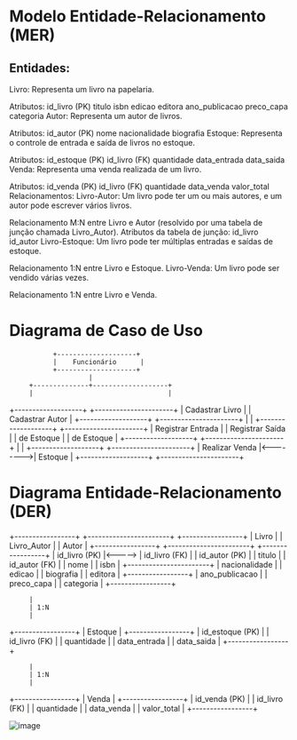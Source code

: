 # Modelo Entidade-Relacionamento (MER)

 ## Entidades:
Livro: Representa um livro na papelaria.

Atributos:
id_livro (PK)
titulo
isbn
edicao
editora
ano_publicacao
preco_capa
categoria
Autor: Representa um autor de livros.

Atributos:
id_autor (PK)
nome
nacionalidade
biografia
Estoque: Representa o controle de entrada e saída de livros no estoque.

Atributos:
id_estoque (PK)
id_livro (FK)
quantidade
data_entrada
data_saida
Venda: Representa uma venda realizada de um livro.

Atributos:
id_venda (PK)
id_livro (FK)
quantidade
data_venda
valor_total
Relacionamentos:
Livro-Autor: Um livro pode ter um ou mais autores, e um autor pode escrever vários livros.

Relacionamento M:N entre Livro e Autor (resolvido por uma tabela de junção chamada Livro_Autor).
Atributos da tabela de junção:
id_livro
id_autor
Livro-Estoque: Um livro pode ter múltiplas entradas e saídas de estoque.

Relacionamento 1:N entre Livro e Estoque.
Livro-Venda: Um livro pode ser vendido várias vezes.

Relacionamento 1:N entre Livro e Venda.


# Diagrama de Caso de Uso
               +--------------------+
               |    Funcionário      |
               +--------------------+
                        |
         +--------------+-------------------+
         |                                  |
   +-------------------+          +----------------------+
   | Cadastrar Livro   |          | Cadastrar Autor      |
   +-------------------+          +----------------------+
         |                                  |
   +-------------------+          +----------------------+
   | Registrar Entrada |          | Registrar Saída      |
   | de Estoque        |          | de Estoque           |
   +-------------------+          +----------------------+
         |                                  |
   +-------------------+          +----------------------+
   | Realizar Venda    |<-------->| Estoque              |
   +-------------------+          +----------------------+



# Diagrama Entidade-Relacionamento (DER)

+-----------------+        +-----------------------+       +-----------------+
|     Livro      |        |       Livro_Autor      |       |     Autor       |
+-----------------+        +-----------------------+       +-----------------+
| id_livro (PK)  |<-----> | id_livro (FK)          |       | id_autor (PK)   |
| titulo         |        | id_autor (FK)          |       | nome            |
| isbn           |        +-----------------------+        | nacionalidade   |
| edicao         |                                         | biografia       |
| editora        |                                         +-----------------+
| ano_publicacao |
| preco_capa     |
| categoria      |
+-----------------+    

         |
         | 1:N
         |
+-----------------+
|     Estoque     |
+-----------------+
| id_estoque (PK) |
| id_livro (FK)   |
| quantidade      |
| data_entrada    |
| data_saida      |
+-----------------+

         |
         | 1:N
         |
+-----------------+
|     Venda       |
+-----------------+
| id_venda (PK)   |
| id_livro (FK)   |
| quantidade      |
| data_venda      |
| valor_total     |
+-----------------+


![image](https://github.com/user-attachments/assets/b180a6f8-fbac-41fa-a30b-8400a34a8d48)

